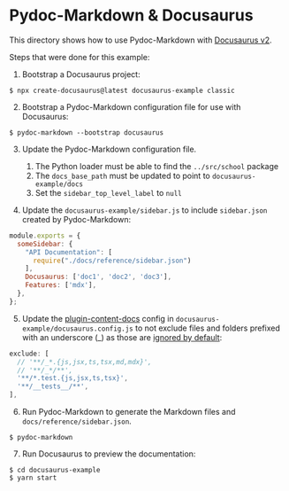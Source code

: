 # Pydoc-Markdown & Docusaurus

This directory shows how to use Pydoc-Markdown with [Docusaurus v2](https://v2.docusaurus.io/).

Steps that were done for this example:

1. Bootstrap a Docusaurus project:

```
$ npx create-docusaurus@latest docusaurus-example classic
```

2. Bootstrap a Pydoc-Markdown configuration file for use with Docusaurus:

```
$ pydoc-markdown --bootstrap docusaurus
```

3. Update the Pydoc-Markdown configuration file.

    1. The Python loader must be able to find the `../src/school` package
    2. The `docs_base_path` must be updated to point to `docusaurus-example/docs`
    3. Set the `sidebar_top_level_label` to `null`

4. Update the `docusaurus-example/sidebar.js` to include `sidebar.json` created by Pydoc-Markdown:

```js
module.exports = {
  someSidebar: {
    "API Documentation": [
      require("./docs/reference/sidebar.json")
    ],
    Docusaurus: ['doc1', 'doc2', 'doc3'],
    Features: ['mdx'],
  },
};
```

5. Update the [plugin-content-docs](https://docusaurus.io/docs/api/plugins/@docusaurus/plugin-content-docs#exclude) config in `docusaurus-example/docusaurus.config.js` to not exclude files and folders prefixed with an underscore (_) as those are [ignored by default](https://docusaurus.io/docs/create-doc):

```js
exclude: [
  // '**/_*.{js,jsx,ts,tsx,md,mdx}',
  // '**/_*/**',
  '**/*.test.{js,jsx,ts,tsx}',
  '**/__tests__/**',
],
```

6. Run Pydoc-Markdown to generate the Markdown files and `docs/reference/sidebar.json`.

```
$ pydoc-markdown
```

7. Run Docusaurus to preview the documentation:

```
$ cd docusaurus-example
$ yarn start
```
